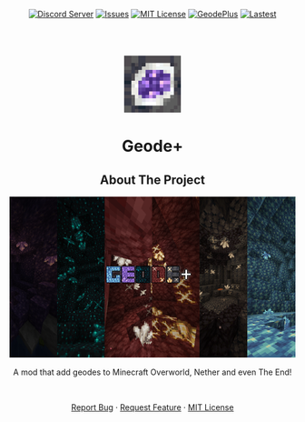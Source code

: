 <div  align="center">

[![Discord Server][yeoxuhangs-server]][yeoxuhangs-invite]
[![Issues][issues-shield]][issues-url]
[![MIT License][license-shield]][license-url]
[![GeodePlus][geode-plus-mod]][geode-plus-page]
[![Lastest][lastest]][geode-plus-file]

</div>

<br />
<br />
<br />
<div align="center">
  <a href="https://www.curseforge.com/minecraft/mc-mods/geode-forge-fabric">
    <img src="geode-icon.gif" alt="Logo" width="100" height="100">
  </a>

<h1 align="center">Geode+</h1>

  <h2> About The Project</h2>

[![GeodePlus][product-screenshot]](https://www.curseforge.com/minecraft/mc-mods/geode-forge-fabric)

A mod that add geodes to Minecraft Overworld, Nether and even The End!

  </div>
<div align="center">
<p align="center">
    <br />
</p>
    <a href="https://github.com/YeoXuHang/Geode-Plus/issues">Report Bug</a>
    ·
    <a href="https://github.com/YeoXuHang/Geode-Plus/issues">Request Feature</a>
·
    <a href="https://github.com/YeoXuHang/Geode-Plus/blob/master/LICENSE">MIT License</a>
  </p>
</div>

[issues-shield]:https://img.shields.io/github/issues/YeoXuHang/Geode-Plus?style=for-the-badge
[issues-url]: https://github.com/YeoXuHang/Geode-Plus/issues
[license-shield]: https://img.shields.io/github/license/YeoXuHang/Geode-Plus?style=for-the-badge
[license-url]: https://github.com/YeoXuHang/Geode-Plus/blob/master/LICENSE
[product-screenshot]: logo-for-geode-plus.png
[yeoxuhangs-server]: https://img.shields.io/discord/936136893119225856?color=5865F2&style=for-the-badge
[yeoxuhangs-invite]: https://discord.gg/Ephgb4cGsN
[geode-plus-mod]: https://cf.way2muchnoise.eu/short_620784.svg?badge_style=for_the_badge
[geode-plus-page]:https://www.curseforge.com/minecraft/mc-mods/geode-forge-fabric
[lastest]: https://cf.way2muchnoise.eu/versions/620784_latest.svg?badge_style=for_the_badge
[geode-plus-file]:https://www.curseforge.com/minecraft/mc-mods/geode-forge-fabric/files